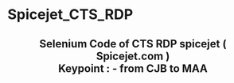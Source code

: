# Spicejet_CTS_RDP
<h2 align="center" > Selenium Code of CTS RDP spicejet ( Spicejet.com )
<br> Keypoint : - from CJB to MAA </h2>
